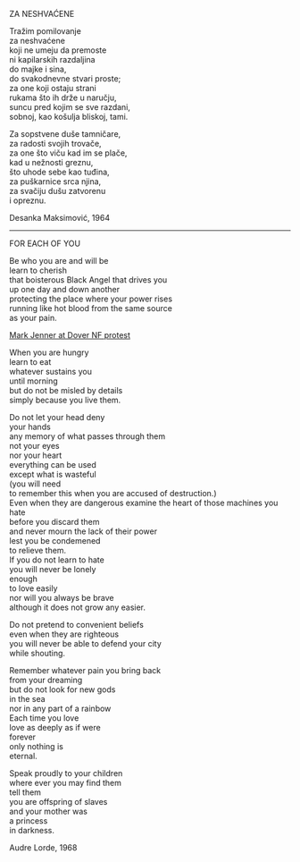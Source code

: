 ZA NESHVAĆENE  

Tražim pomilovanje  
za neshvaćene  
koji ne umeju da premoste  
ni kapilarskih razdaljina  
do majke i sina,  
do svakodnevne stvari proste;  
za one koji ostaju strani  
rukama što ih drže u naručju,  
suncu pred kojim se sve razdani,  
sobnoj, kao košulja bliskoj, tami.  

Za sopstvene duše tamničare,   
za radosti svojih trovače,  
za one što viču kad im se plače,  
kad u nežnosti greznu,  
što uhode sebe kao tuđina,  
za puškarnice srca njina,  
za svačiju dušu zatvorenu  
i opreznu.   
  
  
Desanka Maksimović, 1964  


---


FOR EACH OF YOU  

Be who you are and will be  
learn to cherish   
that boisterous Black Angel that drives you  
up one day and down another  
protecting the place where your power rises  
running like hot blood 
from the same source   
as your pain.  

<a href="/BFZ/player/96.211,00:00:00,00:01:40#embed?title=&quot;Mark_Jenner_at_Dover_NF_protest&quot;&amp;showTimeline=true&amp;showAnnotations=true&amp;matchRatio=true">Mark Jenner at Dover NF protest</a>
  
When you are hungry  
learn to eat  
whatever sustains you  
until morning  
but do not be misled by details  
simply because you live them.  
  
Do not let your head deny  
your hands  
any memory of what passes through them  
not your eyes  
nor your heart  
everything can be used  
except what is wasteful  
(you will need  
to remember this when you are accused of destruction.)  
Even when they are dangerous examine the heart of those machines you hate  
before you discard them  
and never mourn the lack of their power  
lest you be condemened  
to relieve them.  
If you do not learn to hate  
you will never be lonely  
enough  
to love easily  
nor will you always be brave  
although it does not grow any easier.  
  
Do not pretend to convenient beliefs  
even when they are righteous  
you will never be able to defend your city  
while shouting.  
  
Remember whatever pain you bring back   
from your dreaming  
but do not look for new gods  
in the sea  
nor in any part of a rainbow  
Each time you love  
love as deeply as if were  
forever  
only nothing is  
eternal.  
  
Speak proudly to your children  
where ever you may find them  
tell them  
you are offspring of slaves  
and your mother was  
a princess  
in darkness.  
  
  
Audre Lorde, 1968  
